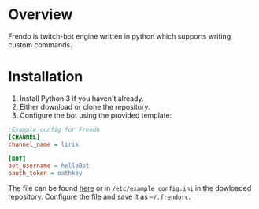 # Overview
Frendo is twitch-bot engine written in python which supports writing custom commands.
# Installation
1. Install Python 3 if you haven't already.
2. Either download or clone the repository.
3. Configure the bot using the provided template:
```Ini
;Example config for Frendo
[CHANNEL]
channel_name = lirik

[BOT]
bot_username = helloBot
oauth_token = oathkey
```
The file can be found [here](https://github.com/samhal/frendo/blob/master/etc/example_config.ini) or in `/etc/example_config.ini` in the dowloaded repository.
Configure the file and save it as `~/.frendorc`.

